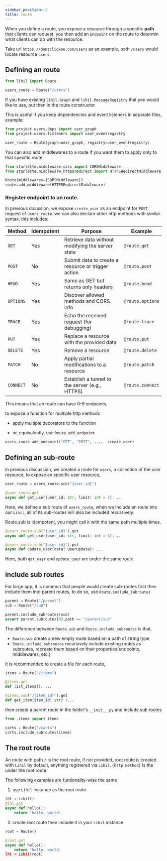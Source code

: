 ```yaml
---
sidebar_position: 2
title: route
---
```


When you define a route, you expose a resource through a specific **path** that clients can request. you then add an `Endpoint` on the route to determin what clients can do with the resource.

Take url `https://dontclickme.com/users` as an example, path `/users` would locate resource `users`.

## Defining an route

```python
from lihil import Route

users_route = Route("/users")
```

If you have existing `lihil.Graph` and `lihil.MessageRegistry` that you would like to use, put then in the route constructor.

This is useful if you keep dependencies and event listeners in separate files, example:

```python
from project.users.deps import user_graph
from project.users.listeners import user_eventregistry

user_route = Route(graph=uesr_graph, registry=user_eventregistry)
```

You can also add middlewares to a route if you want them to apply only to that specific route.

```python
from starlette.middleware.cors import CORSMiddleware
from starlette.middleware.httpsredirect import HTTPSRedirectMiddleware

Route(middlewares=[CORSMiddleware])
route.add_middleware(HTTPSRedirectMiddleware)
```

### Register endpoint to an route.

In previous dicussion, we expose `create_user` as an endpoint for `POST` request of `users_route`.
we can also declare other http methods with similar syntax, this includes:

| Method    | Idempotent | Purpose                                            | Example          |
| --------- | ---------- | -------------------------------------------------- | ---------------- |
| `GET`     | Yes        | Retrieve data without modifying the server state   | `@route.get`     |
| `POST`    | No         | Submit data to create a resource or trigger action | `@route.post`    |
| `HEAD`    | Yes        | Same as GET but returns only headers               | `@route.head`    |
| `OPTIONS` | Yes        | Discover allowed methods and CORS info             | `@route.options` |
| `TRACE`   | Yes        | Echo the received request (for debugging)          | `@route.trace`   |
| `PUT`     | Yes        | Replace a resource with the provided data          | `@route.put`     |
| `DELETE`  | Yes        | Remove a resource                                  | `@route.delete`  |
| `PATCH`   | No         | Apply partial modifications to a resource          | `@route.patch`   |
| `CONNECT` | No         | Establish a tunnel to the server (e.g., HTTPS)     | `@route.connect` |

This means that an route can have 0-9 endpoints.

to expose a function for multiple http methods

- apply multiple decorators to the function

- or, equivalently, use `Route.add_endpoint`

```python
users_route.add_endpoint("GET", "POST", ...,  create_user)
```

## Defining an sub-route

In previous discussion, we created a route for `users`, a collection of the user resource,
to expose an specific user resource,

```python
user_route = users_route.sub("{user_id}")

@user_route.get
async def get_user(user_id: str, limit: int = 1): ...
```

Here,
we define a sub route of `users_route`, when we include an route into our `Lihil`, all of its sub-routes will also be included recursively.

Route.sub is idempotent, you might call it with the same path multiple times.

```python
@users_route.sub("{user_id}").get
async def get_user(user_id: str, limit: int = 1): ...

@users_route.sub("{user_id}").put
async def update_user(data: UserUpdate): ...
```

Here, both `get_user` and `update_user` are under the same route.

## include sub routes

For large app, it is common that people would create sub-routes first then include them into parent routes, to do so, use `Route.include_subroutes`

```python
parent = Route("/parent")
sub = Route("/sub")

parent.include_subroutes(sub)
assert parent.subroutes[0].path == "/parent/sub"
```

The difference between `Route.sub` and `Route.include_subroutes` is that,

- `Route.sub` create a new empty route based on a path of string type
- `Route.include_subroutes` recursively include existing routes as subroutes, recreate them based on their properties(endpoints, middlewares, etc.)

It is recommended to create a file for each route,

```python title="api/cart/items.py"
items = Route("/items")

@items.get
def list_items(): ...

@items.sub("/{item_id}").get
def get_item(item_id: str) :...
```

then create a parent route in the folder's `__init__.py` and include sub routes

```python title="api/cart/__init__.py"
from .items import items

carts = Route("/carts")
carts.include_subroutes(items)
```

## The root route

An route with path `/` is the root route, if not provided, root route is created with `Lihil` by default, anything registered via `Lihil.{http method}` is the under the root route.

The following examples are funtionality-wise the same

1. use `Lihil` instance as the root route

```python
lhl = Lihil()
@lhl.get
async def hello():
    return "hello, world:
```

2. create root route then include it in your `Lihil` instance

```python
root = Route()

@root.get
async def hello():
    return "hello, world:
lhl = Lihil(root)
```


